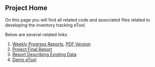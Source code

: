 ## Project Home

On this page you will find all related code and associated files related to developing the inventory tracking eTool.

Below are several-related links

1. [Weekly Progress Reports](https://paceafenet.github.io/progress_reports/), [PDF Version](https://github.com/paceafenet/progress_reports/blob/master/Current%20Progress%20Report.pdf)
2. [Project Final Report](https://paceafenet.github.io/final_report/)
3. [Report Describing Existing Data](https://github.com/paceafenet/etool_dev/blob/master/existing_lab_data_exploration.md)
4. [Demo eTool](https://travis-shinin-spot.shinyapps.io/etool_dev/)

